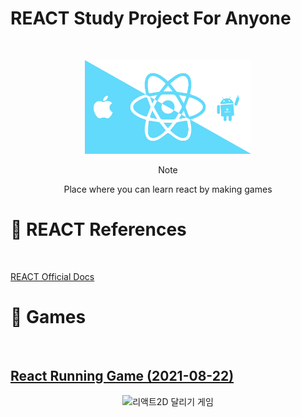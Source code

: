 # REACT Study Project For Anyone

<br />
<!-- Logo -->
<p align="center">
  <img src="./static/image/react-native.png" alt="Note" height="150px">
</p>

<!-- Title and Description -->
<div align="center">
Note

Place where you can learn react by making games

</div>

# 📓 REACT References

<br />

[ REACT Official Docs ](https://reactjs.org/docs/getting-started.html "REACT 공식 문서")

# 📓 Games

<br />

## [React Running Game (2021-08-22)](./2d-runner/readme.md)

<p align="center">
  <img src="./static/screenshot/2d-runner/gameplay.gif" alt="리액트2D 달리기 게임" href="" width="480px">
</p>
